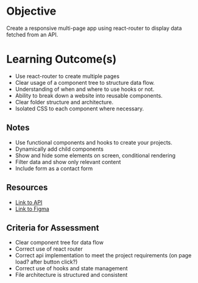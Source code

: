 # **Objective**

Create a responsive multi-page app using react-router to display data fetched from an API.

# **Learning Outcome(s)**

- Use react-router to create multiple pages 
- Clear usage of a component tree to structure data flow.
- Understanding of when and where to use hooks or not.
- Ability to break down a website into reusable components.
- Clear folder structure and architecture.
- Isolated CSS to each component where necessary.

## **Notes**

- Use functional components and hooks to create your projects.
- Dynamically add child components 
- Show and hide some elements on screen, conditional rendering
- Filter data and show only relevant content
- Include form as a contact form

## Resources
- [Link to API](https://unilife-server.herokuapp.com)
- [Link to Figma](https://www.figma.com/file/5jw7GzTSMxZ5A9H9FjDYRR/UniLife?node-id=0%3A1) 

## Criteria for Assessment

- Clear component tree for data flow
- Correct use of react router
- Correct api implementation to meet the project requirements (on page load? after button click?)
- Correct use of hooks and state management
- File architecture is structured and consistent